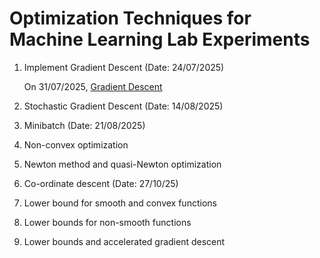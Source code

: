 # Optimization Techniques for Machine Learning Lab Experiments

1) Implement Gradient Descent (Date: 24/07/2025)

    On 31/07/2025, [Gradient Descent](https://medium.com/data-science/complete-step-by-step-gradient-descent-algorithm-from-scratch-acba013e8420)

2) Stochastic Gradient Descent (Date: 14/08/2025)

3) Minibatch (Date: 21/08/2025)

4) Non-convex optimization

5) Newton method and quasi-Newton optimization

6) Co-ordinate descent (Date: 27/10/25)

7) Lower bound for smooth and convex functions

8) Lower bounds for non-smooth functions

9) Lower bounds and accelerated gradient descent
